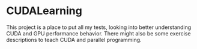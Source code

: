 # CUDALearning
This project is a place to put all my tests, looking into better understanding CUDA and GPU performance behavior. There might also be some exercise descriptions to teach CUDA and parallel programming.
